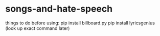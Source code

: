 # songs-and-hate-speech

things to do before using:
pip install billboard.py
pip install lyricsgenius (look up exact command later)